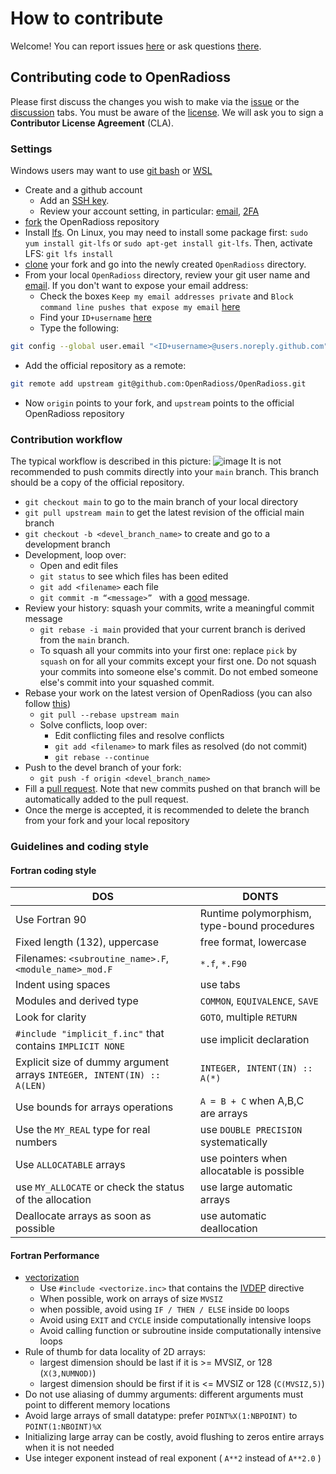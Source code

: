 # How to contribute

Welcome! You can report issues [here](https://github.com/OpenRadioss/OpenRadioss/issues) or ask questions [there](https://github.com/OpenRadioss/OpenRadioss/discussions).

## Contributing code to OpenRadioss

Please first discuss the changes you wish to make via the [issue](https://github.com/OpenRadioss/OpenRadioss/issues) or the [discussion](https://github.com/OpenRadioss/OpenRadioss/discussions) tabs.
You must be aware of the [license](./LICENSE.md). We will ask you to sign a **Contributor License Agreement** (CLA).

### Settings

Windows users may want to use [git bash](https://gitforwindows.org/) or [WSL](https://docs.microsoft.com/en-us/windows/wsl/install)
* Create and a github account
    * Add an [SSH key](https://docs.github.com/en/authentication/connecting-to-github-with-ssh/generating-a-new-ssh-key-and-adding-it-to-the-ssh-agent). 
    * Review your account setting, in particular: [email](https://docs.github.com/en/account-and-profile/setting-up-and-managing-your-github-user-account/managing-email-preferences/setting-your-commit-email-address), [2FA](https://docs.github.com/en/authentication/securing-your-account-with-two-factor-authentication-2fa/configuring-two-factor-authentication)
* [fork](https://docs.github.com/en/get-started/quickstart/fork-a-repo) the OpenRadioss repository
* Install [lfs](https://git-lfs.github.com/). On Linux, you may need to install some package first: `sudo yum install git-lfs` or `sudo apt-get install git-lfs`. Then, activate LFS: `git lfs install`
* [clone](https://docs.github.com/en/repositories/creating-and-managing-repositories/cloning-a-repository) your fork and go into the newly created `OpenRadioss` directory. 
* From your local `OpenRadioss` directory, review your git user name and [email](https://docs.github.com/en/account-and-profile/setting-up-and-managing-your-github-user-account/managing-email-preferences/setting-your-commit-email-address). If you don't want to expose your email address: 
    * Check the boxes `Keep my email addresses private` and  `Block command line pushes that expose my email` [here](https://github.com/settings/emails)
    * Find your `ID+username` [here](https://github.com/settings/emails)
    * Type the following:
```bash
git config --global user.email "<ID+username>@users.noreply.github.com"
```
* Add the official repository as a remote: 
```bash
git remote add upstream git@github.com:OpenRadioss/OpenRadioss.git
```
* Now `origin` points to your fork, and `upstream` points to the official OpenRadioss repository

### Contribution workflow 

The typical workflow is described in this picture:
![image](/doc/workflow.png)
It is not recommended to push commits directly into your `main` branch. This branch should be a copy of the official repository. 

* `git checkout main` to go to the main branch of your local directory
* `git pull upstream main` to get the latest revision of the official main branch
* `git checkout -b <devel_branch_name>` to create and go to a development branch   
* Development, loop over:  
    * Open and edit files  
    * `git status` to see which files has been edited  
    * `git add <filename>` each file
    * `git commit -m “<message>” `  with a [good](https://openpbs.atlassian.net/wiki/spaces/DG/pages/6193155/How+To+Write+a+Good+Git+Commit+Message) message.
* Review your history: squash your commits, write a meaningful commit message  
    * `git rebase -i main` provided that your current branch is derived from the `main` branch. 
    *  To squash all your commits into your first one: replace `pick` by `squash` on for all your commits except your first one. Do not squash your commits into someone else's commit. Do not embed someone else's commit into your squashed commit. 
* Rebase your work on the latest version of OpenRadioss (you can also follow [this](https://openpbs.atlassian.net/wiki/spaces/DG/pages/1183744006/Rebasing+Your+Dev+Branch))
    * `git pull --rebase upstream main`  
    * Solve conflicts, loop over:  
       * Edit conflicting files and resolve conflicts 
       * `git add <filename>` to mark files as resolved (do not commit)
       * `git rebase --continue`  
* Push to the devel branch of your fork: 
    * `git push -f origin <devel_branch_name>` 
* Fill a [pull request](https://docs.github.com/en/pull-requests/collaborating-with-pull-requests/proposing-changes-to-your-work-with-pull-requests/creating-a-pull-request). Note that new commits pushed on that branch will be automatically added to the pull request. 
* Once the merge is accepted, it is recommended to delete the branch from your fork and your local repository  

### Guidelines and coding style

#### Fortran coding style

| DOS                   | DONTS                       |
|-----------------------|-----------------------------|
| Use Fortran 90  |  Runtime polymorphism, type-bound procedures|
| Fixed length (132), uppercase    |  free format, lowercase                           |
| Filenames: `<subroutine_name>.F`, `<module_name>_mod.F` |`*.f`, `*.F90`   |
| Indent using spaces | use tabs | 
| Modules and derived type   |`COMMON`, `EQUIVALENCE`, `SAVE`|
| Look for clarity                        |`GOTO`, multiple `RETURN` | 
| `#include "implicit_f.inc"` that contains `IMPLICIT NONE` | use implicit declaration |
| Explicit size of dummy argument arrays  `INTEGER, INTENT(IN) :: A(LEN)`  | `INTEGER, INTENT(IN) :: A(*)` |
| Use bounds for arrays operations | `A = B + C` when A,B,C are arrays     |
| Use the `MY_REAL` type for real numbers  | use `DOUBLE PRECISION` systematically |
| Use `ALLOCATABLE` arrays |use pointers when allocatable is possible |
| use `MY_ALLOCATE` or check the status of the allocation | use large automatic arrays |
| Deallocate arrays as soon as possible | use automatic deallocation |


#### Fortran Performance 

* [vectorization](https://en.wikipedia.org/wiki/Automatic_vectorization)
    * Use `#include <vectorize.inc>` that contains the [IVDEP](https://www.intel.com/content/www/us/en/develop/documentation/fortran-compiler-oneapi-dev-guide-and-reference/top/language-reference/a-to-z-reference/h-to-i/ivdep.html) directive
    * When possible, work on arrays of size `MVSIZ` 
    * when possible, avoid using `IF / THEN / ELSE` inside `DO` loops
    * Avoid using `EXIT` and `CYCLE` inside computationally intensive loops
    * Avoid calling function or subroutine inside computationally intensive loops 
* Rule of thumb for data locality of 2D arrays:
    * largest dimension should be last if it is >= MVSIZ, or 128 (`X(3,NUMNOD)`)
    * largest dimension should be first if it is <= MVSIZ or 128 (`C(MVSIZ,5)`)
* Do not use aliasing of dummy arguments: different arguments must point to different memory locations
* Avoid large arrays of small datatype: prefer `POINT%X(1:NBPOINT)` to `POINT(1:NBOINT)%X`
* Initializing large array can be costly, avoid flushing to zeros entire arrays when it is not needed
* Use integer exponent instead of real exponent ( `A**2` instead of `A**2.0` )   
